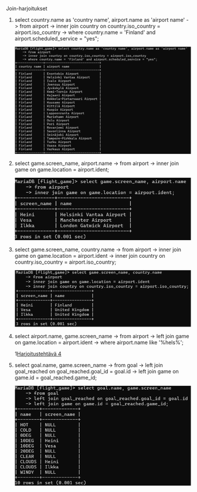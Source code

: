 Join-harjoitukset

1. select country.name as 'country name', airport.name as 'airport name'
    -> from airport
    -> inner join country on country.iso_country = airport.iso_country
    -> where country.name = 'Finland' and airport.scheduled_service = "yes";

    ![Join-harjoitustehtävä 1](Viikko3_join_harjoitukset_1.png)

2. select game.screen_name, airport.name
    -> from airport
    -> inner join game on game.location = airport.ident;

    ![Harjoitustehtävä 2](Viikko3_join_harjoitukset_2.png)

3. select game.screen_name, country.name
    -> from airport
    -> inner join game on game.location = airport.ident
    -> inner join country on country.iso_country = airport.iso_country;

    ![Harjoitustehtävä 3](Viikko3_join_harjoitukset_3.png)

4. select airport.name, game.screen_name
    -> from airport
    -> left join game on game.location = airport.ident
    -> where airport.name like '%hels%';

    1[Harjoitustehtävä 4](Viikko3_join_harjoitukset_4.png)

5. select goal.name, game.screen_name
    -> from goal
    -> left join goal_reached on goal_reached.goal_id = goal.id
    -> left join game on game.id = goal_reached.game_id;

    ![Harjoitustehtävä 5](Viikko3_join_harjoitukset_5.png)

